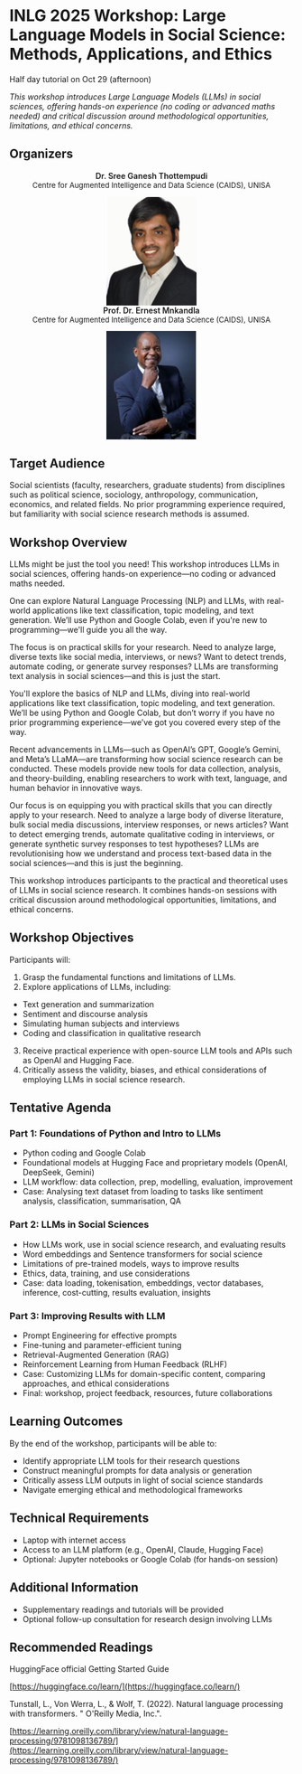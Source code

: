 # INLG 2025 Workshop: Large Language Models in Social Science: Methods, Applications, and Ethics

Half day tutorial on Oct 29 (afternoon)

*This workshop introduces Large Language Models (LLMs) in social sciences, offering hands-on experience (no coding or advanced maths needed) and critical discussion around methodological opportunities, limitations, and ethical concerns.*

## Organizers

<div class="row">

<div class="col-md-4 col-sm-6 p-2">
    <div class="h-100 w-100 p-4" style="display: flex; flex-direction: column; align-items: center; justify-items: center;">
        <div style="font-weight: 600;">Dr. Sree Ganesh Thottempudi</div>
        <div style="font-size: small; text-align: center;">Centre for Augmented Intelligence and Data Science (CAIDS), UNISA</div>
        <div style="margin-top: 0.8rem;"></div>
        <img src="/static/images/sree_ganesh_thottempudi.png" class="rounded" style="margin-top: auto; height: 12rem; width: 10rem; object-fit: cover;">
    </div>
</div>

<div class="col-md-4 col-sm-6 p-2">
    <div class="h-100 w-100 p-4" style="display: flex; flex-direction: column; align-items: center; justify-items: center;">
        <div style="font-weight: 600;">Prof. Dr. Ernest Mnkandla</div>
        <div style="font-size: small; text-align: center;">Centre for Augmented Intelligence and Data Science (CAIDS), UNISA</div>
        <div style="margin-top: 0.8rem;"></div>
        <img src="/static/images/ernest_mnkandla.jpg" class="rounded" style="margin-top: auto; height: 12rem; width: 10rem; object-fit: cover;">
    </div>
</div>

</div>



## Target Audience

Social scientists (faculty, researchers, graduate students) from disciplines such as political science, sociology, anthropology, communication, economics, and related fields. No prior programming experience required, but familiarity with social science research methods is assumed.


## Workshop Overview

LLMs might be just the tool you need! This workshop introduces LLMs in social sciences, offering hands-on experience—no coding or advanced maths needed.

One can explore Natural Language Processing (NLP) and LLMs, with real-world applications like text classification, topic modeling, and text generation. We’ll use Python and Google Colab, even if you're new to programming—we'll guide you all the way.

The focus is on practical skills for your research. Need to analyze large, diverse texts like social media, interviews, or news? Want to detect trends, automate coding, or generate survey responses? LLMs are transforming text analysis in social sciences—and this is just the start.

You'll explore the basics of NLP and LLMs, diving into real-world applications like text classification, topic modeling, and text generation. We’ll be using Python and Google Colab, but don’t worry if you have no prior programming experience—we’ve got you covered every step of the way.

Recent advancements in LLMs—such as OpenAI’s GPT, Google’s Gemini, and Meta’s LLaMA—are transforming how social science research can be conducted. These models provide new tools for data collection, analysis, and theory-building, enabling researchers to work with text, language, and human behavior in innovative ways.

Our focus is on equipping you with practical skills that you can directly apply to your research. Need to analyze a large body of diverse literature, bulk social media discussions, interview responses, or news articles? Want to detect emerging trends, automate qualitative coding in interviews, or generate synthetic survey responses to test hypotheses? LLMs are revolutionising how we understand and process text-based data in the social sciences—and this is just the beginning.

This workshop introduces participants to the practical and theoretical uses of LLMs in social science research. It combines hands-on sessions with critical discussion around methodological opportunities, limitations, and ethical concerns.

## Workshop Objectives

Participants will:

1. Grasp the fundamental functions and limitations of LLMs.
2. Explore applications of LLMs, including:

  * Text generation and summarization
  * Sentiment and discourse analysis
  * Simulating human subjects and interviews
  * Coding and classification in qualitative research

3. Receive practical experience with open-source LLM tools and APIs such as OpenAI and Hugging Face.
4. Critically assess the validity, biases, and ethical considerations of employing LLMs in social science research.



## Tentative Agenda

### Part 1: Foundations of Python and Intro to LLMs

*  Python coding and Google Colab
*  Foundational models at Hugging Face and proprietary models (OpenAI,  DeepSeek, Gemini)
*  LLM workflow: data collection, prep, modelling, evaluation, improvement
*  Case: Analysing text dataset from loading to tasks like sentiment analysis, classification, summarisation, QA
 
### Part 2: LLMs in Social Sciences

* How LLMs work, use in social science research, and evaluating results
* Word embeddings and Sentence transformers for social science 
* Limitations of pre-trained models, ways to improve results 
* Ethics, data, training, and use considerations
* Case: data loading, tokenisation, embeddings, vector databases, inference, cost-cutting, results evaluation, insights
 
### Part 3: Improving Results with LLM

* Prompt Engineering for effective prompts 
* Fine-tuning and parameter-efficient tuning
* Retrieval-Augmented Generation (RAG)
* Reinforcement Learning from Human Feedback (RLHF)
* Case: Customizing LLMs for domain-specific content, comparing approaches, and ethical considerations
* Final: workshop, project feedback, resources, future collaborations


## Learning Outcomes

By the end of the workshop, participants will be able to:

*	Identify appropriate LLM tools for their research questions
*	Construct meaningful prompts for data analysis or generation
*	Critically assess LLM outputs in light of social science standards
*	Navigate emerging ethical and methodological frameworks

## Technical Requirements

*	Laptop with internet access
*	Access to an LLM platform (e.g., OpenAI, Claude, Hugging Face)
*	Optional: Jupyter notebooks or Google Colab (for hands-on session)

## Additional Information

*	Supplementary readings and tutorials will be provided
*	Optional follow-up consultation for research design involving LLMs

## Recommended Readings

HuggingFace official Getting Started Guide

[https://huggingface.co/learn/](https://huggingface.co/learn/)

 Tunstall, L., Von Werra, L., & Wolf, T. (2022). Natural language processing with transformers. " O'Reilly Media, Inc.".

[https://learning.oreilly.com/library/view/natural-language-processing/9781098136789/](https://learning.oreilly.com/library/view/natural-language-processing/9781098136789/)

